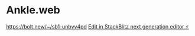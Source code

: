 # Ankle.web
https://bolt.new/~/sb1-unbvv4pd
[Edit in StackBlitz next generation editor ⚡️](https://stackblitz.com/~/github.com/anand-1904/Ankle.)
